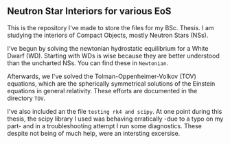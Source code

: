 ## Neutron Star Interiors for various EoS

This is the repository I've made to store the files for my BSc. Thesis.
I am studying the interiors of Compact Objects, mostly Neutron Stars (NSs).

I've begun by solving the newtonian hydrostatic equilibrium for a White Dwarf (WD). Starting with WDs is wise because they are better understood than the uncharted NSs. You can find these in `Newtonian`.

Afterwards, we I've solved the Tolman-Oppenheimer-Volkov (TOV) equations, which are the spherically symmetrical solutions of the Einstein equations in general relativity. These efforts are documented in the directory `TOV`.

I've also included an the file `testing rk4 and scipy`. At one point during this thesis, the scipy library I used was behaving erratically -due to a typo on my part- and in a troubleshooting attempt I run some diagnostics. These despite not being of much help, were an intersting excersise. 